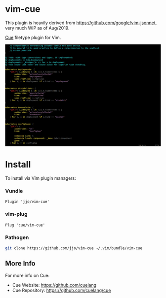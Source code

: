 # vim-cue

This plugin is heavily derived from https://github.com/google/vim-jsonnet,
very much WIP as of Aug/2019.

[Cue][cue] filetype plugin for Vim.

[cue]: https://github.com/cuelang

![A screenshot of Cue syntax highlighting](https://raw.githubusercontent.com/jjo/vim-cue/master/cue-screenshot.png)

# Install

To install via Vim plugin managers:

### Vundle

```viml
Plugin 'jjo/vim-cue'
```

### vim-plug

```viml
Plug 'cue/vim-cue'
```

### Pathogen

```sh
git clone https://github.com/jjo/vim-cue ~/.vim/bundle/vim-cue
```

## More Info

For more info on Cue:
* Cue Website: https://github.com/cuelang
* Cue Repository: https://github.com/cuelang/cue
